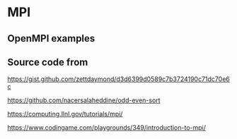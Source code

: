 # MPI

## OpenMPI examples

## Source code from

https://gist.github.com/zettdaymond/d3d6399d0589c7b3724190c71dc70e6c

https://github.com/nacersalaheddine/odd-even-sort

https://computing.llnl.gov/tutorials/mpi/

https://www.codingame.com/playgrounds/349/introduction-to-mpi/

